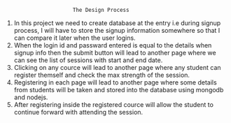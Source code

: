                           The Design Process
                          
1) In this project we need to create database at the entry i.e during signup process, I will have to store the signup information somewhere so                               that I can compare it later when the user logins.
2) When the login id and passward entered is equal to the details when signup info then the submit button will lead to another page where we can see 
   the list of sessions with start and end date.
3) Clicking on any cource will lead to another page where any student can register themself and check the max strength of the session.
4) Registering in each page will lead to another page where some details from students will be taken and stored into the database using mongodb and nodejs.
5) After registering inside the registered cource will allow the student to continue forward with attending the session.
